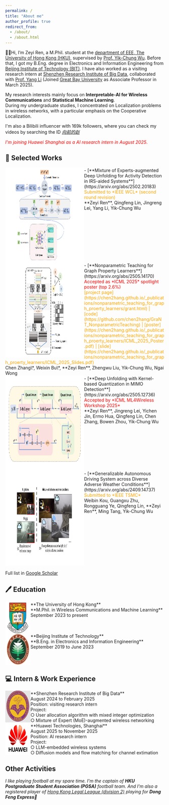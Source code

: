 ```yaml
---
permalink: /
title: "About me"
author_profile: true
redirect_from: 
  - /about/
  - /about.html
---
```


👋😀Hi, I’m Zeyi Ren, a M.Phil. student at the [department of EEE, The University of Hong Kong (HKU)](https://www.eee.hku.hk/), supervised by [Prof. Yik-Chung Wu](https://www.eee.hku.hk/~ycwu/). Before that, I got my B.Eng. degree in Electronics and Information Engineering from [Beijing Institute of Technology (BIT)](https://sie.bit.edu.cn/). I have also worked as a visiting research intern at [Shenzhen Research Institute of Big Data](https://www.sribd.cn/), collaborated with [Prof. Yang Li](https://liyangblade.github.io/) (Joined [Great Bay University](https://www.gbu.edu.cn/) as Associate Professor in March 2025).

My research interests mainly focus on **Interpretable-AI for Wireless Communications** and **Statistical Machine Learning**.<br>
During my undergraduate studies, I concentrated on Localization problems in wireless networks, with a particular emphasis on the Cooperative Localization.<br>

I'm also a Bilibili influencer with 169k followers, where you can check my videos by searching the ID [*向前的赵*](https://space.bilibili.com/471218890?spm_id_from=333.1007.0.0)<br>

<span style="color: red;">*I'm joining Huawei Shanghai as a AI research intern in August 2025*. </span>

📃 Selected Works
------
<img src="images/moe.png" align="left" width="250" height="300"/>
- [**Mixture of Experts-augmented Deep Unfolding for Activity Detection in IRS-aided Systems**](https://arxiv.org/abs/2502.20183)<br>
<span style="color: orange;">Submitted to *IEEE WCL* (second round revision) </span><br>
**Zeyi Ren**, Qingfeng Lin, Jingreng Lei, Yang Li, Yik-Chung Wu
<br clear="left"/>


<img src="images/GCN.png" align="left" width="250" height="300"/>
- [**Nonparametric Teaching for Graph Property Learners**](https://arxiv.org/abs/2505.14170)<br>
<span style="color: red;">Accepted as *ICML 2025* spotlight poster (top 2.6%) </span><br>
<span style="color: orange;">[project page](https://chen2hang.github.io/_publications/nonparametric_teaching_for_graph_proerty_learners/grant.html) | [code](https://github.com/chen2hang/GraNT_NonparametricTeaching) | [poster](https://chen2hang.github.io/_publications/nonparametric_teaching_for_graph_proerty_learners/ICML_2025_Poster.pdf) | [slide](https://chen2hang.github.io/_publications/nonparametric_teaching_for_graph_proerty_learners/ICML_2025_Slides.pdf)</span><br>
Chen Zhang\*, Weixin Bu\*, **Zeyi Ren**, Zhengwu Liu, Yik-Chung Wu, Ngai Wong
<br clear="left"/>


<img src="images/KAQ.png" align="left" width="250" height="300"/>
- [**Deep Unfolding with Kernel-based Quantization in MIMO Detection**](https://arxiv.org/abs/2505.12736)<br>
<span style="color: red;">Accepted by *ICML ML4Wireless Workshop 2025* </span><br>
**Zeyi Ren**, Jingreng Lei, Yichen Jin, Ermo Hua, Qingfeng Lin, Chen Zhang, Bowen Zhou, Yik-Chung Wu
<br clear="left"/>


<img src="images/TSMC.png" align="left" width="250" height="300"/>
- [**Generalizable Autonomous Driving System across Diverse Adverse Weather Conditions**](https://arxiv.org/abs/2409.14737)<br>
<span style="color: orange;">Submitted to *IEEE TSMC* </span><br>
Weibin Kou, Guangxu Zhu, Rongguang Ye, Qingfeng Lin, **Zeyi Ren**, Ming Tang, Yik-Chung Wu<br>
<br clear="left"/>

Full list in [Google Scholar](https://scholar.google.com/citations?user=bdkdiw4AAAAJ&hl=en)

🖊 Education
------
<img src="images/HKU.png" align="left" width="80" height="100"/>
    **The University of Hong Kong**<br>
    **M.Phil. in Wireless Communications and Machine Learning**<br>
    September 2023 to present
<br clear="left"/>

<img src="images/BIT.png" align="left" width="80" height="100"/>
    **Beijing Institute of Technology**<br>
    **B.Eng. in Electronics and Information Engineering**<br>
    September 2019 to June 2023
<br clear="left"/>

💻 Intern & Work Experience
------
<img src="images/SRIBD.png" align="left" width="80" height="100"/>
    **Shenzhen Research Institute of Big Data**<br>
    August 2024 to February 2025<br>
    Position: visiting research intern<br>
    Project:<br>
    ○ User allocation algorithm with mixed integer optimization<br>
    ○ Mixture of Expert (MoE)-augmented wireless networking<br>
    

<img src="images/huawei.png" align="left" width="80" height="100"/>
    **Huawei Technologies, Shanghai**<br>
    August 2025 to November 2025<br>
    Position: AI research intern<br>
    Project:<br>
    ○ LLM-embedded wireless systems<br>
    ○ Diffusion models and flow matching for channel extimation<br>


Other Activities
------
*I like playing football at my spare time. I'm the captain of **HKU Postgraduate Student Association (PGSA)** football team. And I'm also a registered player of [Hong Kong Legal League (division 2)](https://legalleague.leaguerepublic.com/index.html) playing for **Dong Feng Express**🚀*
